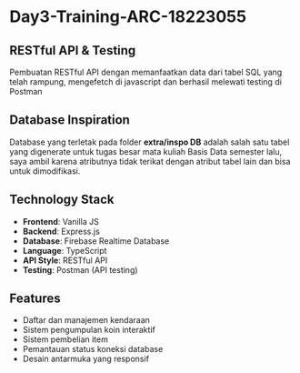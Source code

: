 ﻿# Day3-Training-ARC-18223055

## RESTful API & Testing 

Pembuatan RESTful API dengan memanfaatkan data dari tabel SQL yang telah rampung, mengefetch di javascript dan berhasil melewati testing di Postman

## Database Inspiration

Database yang terletak pada folder **extra/inspo DB** adalah salah satu tabel yang digenerate untuk tugas besar mata kuliah Basis Data semester lalu, saya ambil karena atributnya tidak terikat dengan atribut tabel lain dan bisa untuk dimodifikasi.

## Technology Stack

- **Frontend**: Vanilla JS
- **Backend**:  Express.js
- **Database**: Firebase Realtime Database
- **Language**: TypeScript 
- **API Style**: RESTful API
- **Testing**: Postman (API testing)

## Features

- Daftar dan manajemen kendaraan
- Sistem pengumpulan koin interaktif
- Sistem pembelian item
- Pemantauan status koneksi database
- Desain antarmuka yang responsif
